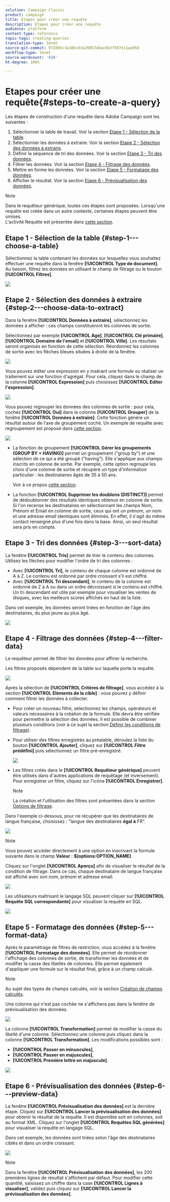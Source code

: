 ```yaml
---
solution: Campaign Classic
product: campaign
title: Etapes pour créer une requête
description: Etapes pour créer une requête
audience: platform
content-type: reference
topic-tags: creating-queries
translation-type: tm+mt
source-git-commit: 972885c3a38bcd3a260574bacbb3f507e11ae05b
workflow-type: tm+mt
source-wordcount: '928'
ht-degree: 100%

---
```



# Etapes pour créer une requête{#steps-to-create-a-query}

Les étapes de construction d&#39;une requête dans Adobe Campaign sont les suivantes :

1. Sélectionner la table de travail. Voir la section [Etape 1 - Sélection de la table](#step-1---choose-a-table).
1. Sélectionner les données à extraire. Voir la section [Etape 2 - Sélection des données à extraire](#step-2---choose-data-to-extract).
1. Définir la séquence de tri des données. Voir la section [Etape 3 - Tri des données](#step-3---sort-data).
1. Filtrer les données. Voir la section [Etape 4 - Filtrage des données](#step-4---filter-data).
1. Mettre en forme les données. Voir la section [Etape 5 - Formatage des données](#step-5---format-data).
1. Afficher le résultat. Voir la section [Etape 6 - Prévisualisation des données](#step-6---preview-data).

>[!NOTE]
>
>Dans le requêteur générique, toutes ces étapes sont proposées. Lorsqu&#39;une requête est créée dans un autre contexte, certaines étapes peuvent être omises.\
>L&#39;activité Requête est présentée dans [cette section](../../workflow/using/query.md).

## Etape 1 - Sélection de la table {#step-1---choose-a-table}

Sélectionnez la table contenant les données sur lesquelles vous souhaitez effectuer une requête dans la fenêtre **[!UICONTROL Type de document]**. Au besoin, filtrez les données en utilisant le champ de filtrage ou le bouton **[!UICONTROL Filtres]**.

![](assets/query_editor_nveau_21.png)

## Etape 2 - Sélection des données à extraire {#step-2---choose-data-to-extract}

Dans la fenêtre **[!UICONTROL Données à extraire]**, sélectionnez les données à afficher : ces champs constitueront les colonnes de sortie.

Sélectionnez par exemple **[!UICONTROL Age]**, **[!UICONTROL Clé primaire]**, **[!UICONTROL Domaine de l&#39;email]** et **[!UICONTROL Ville]**. Les résultats seront organisés en fonction de cette sélection. Réordonnez les colonnes de sortie avec les flèches bleues situées à droite de la fenêtre.

![](assets/query_editor_nveau_01.png)

Vous pouvez éditer une expression en y insérant une formule ou réaliser un traitement sur une fonction d&#39;agrégat. Pour cela, cliquez dans le champ de la colonne **[!UICONTROL Expression]** puis choisissez **[!UICONTROL Editer l&#39;expression]**.

![](assets/query_editor_nveau_97.png)

Vous pouvez regrouper les données des colonnes de sortie : pour cela, cochez **[!UICONTROL Oui]** dans la colonne **[!UICONTROL Grouper]** de la fenêtre **[!UICONTROL Données à extraire]**. Cette fonction génère un résultat autour de l&#39;axe de groupement coché. Un exemple de requête avec regroupement est proposé dans [cette section](../../workflow/using/querying-delivery-information.md).

![](assets/query_editor_nveau_56.png)

* La fonction de groupement **[!UICONTROL Gérer les groupements (GROUP BY + HAVING)]** permet un groupement (&quot;group by&quot;) et une sélection de ce qui a été groupé (&quot;having&quot;). Elle s&#39;applique aux champs inscrits en colonne de sortie. Par exemple, cette option regroupe les choix d&#39;une colonne de sortie et récupère un type d&#39;information particulier : les destinataires âgés de 35 à 50 ans.

   Voir à ce propos [cette section](../../workflow/using/querying-using-grouping-management.md).

* La fonction **[!UICONTROL Supprimer les doublons (DISTINCT)]** permet de dédoublonner des résultats identiques obtenus en colonne de sortie. Si l&#39;on recense les destinataires en sélectionnant les champs Nom, Prénom et Email en colonne de sortie, ceux qui ont un prénom, un nom et une adresse email identiques sont éliminés. En effet, il s&#39;agit du même contact renseigné plus d&#39;une fois dans la base. Ainsi, un seul résultat sera pris en compte.

## Etape 3 - Tri des données {#step-3---sort-data}

La fenêtre **[!UICONTROL Tris]** permet de trier le contenu des colonnes. Utilisez les flèches pour modifier l&#39;ordre de tri des colonnes :

* Avec **[!UICONTROL Tri]**, le contenu de chaque colonne est ordonné de A à Z. Le contenu est ordonné par ordre croissant s&#39;il est chiffré.
* Avec **[!UICONTROL Tri descendant]**, le contenu de la colonne est ordonné de Z à A ou dans un ordre décroissant si le contenu est chiffré. Un tri descendant est utile par exemple pour visualiser les ventes de disques, avec les meilleurs scores affichés en haut de la liste.

Dans cet exemple, les données seront triées en fonction de l&#39;âge des destinataires, du plus jeune au plus âgé.

![](assets/query_editor_nveau_57.png)

## Etape 4 - Filtrage des données {#step-4---filter-data}

Le requêteur permet de filtrer les données pour affiner la recherche.

Les filtres proposés dépendent de la table sur laquelle porte la requête.

![](assets/query_editor_nveau_09.png)

Après la sélection de **[!UICONTROL Critères de filtrage]**, vous accédez à la section **[!UICONTROL Eléments de la cible]** : vous pouvez y définir comment filtrer les données à collecter.

* Pour créer un nouveau filtre, sélectionnez les champs, opérateurs et valeurs nécessaires à la création de la formule. Elle devra être vérifiée pour permettre la sélection des données. Il est possible de combiner plusieurs conditions (voir à ce sujet la section [Définir les conditions de filtrage](../../platform/using/defining-filter-conditions.md)).
* Pour utiliser des filtres enregistrés au préalable, déroulez la liste du bouton **[!UICONTROL Ajouter]**, cliquez sur **[!UICONTROL Filtre prédéfini]** puis sélectionnez un filtre pré-enregistré.

   ![](assets/query_editor_15.png)

* Les filtres créés dans le **[!UICONTROL Requêteur générique]** peuvent être utilisés dans d&#39;autres applications de requêtage (et inversement). Pour enregistrer un filtre, cliquez sur l&#39;icône **[!UICONTROL Enregistrer]**.

   >[!NOTE]
   >
   >La création et l&#39;utilisation des filtres sont présentées dans la section [Options de filtrage](../../platform/using/filtering-options.md).

Dans l&#39;exemple ci-dessous, pour ne récupérer que les destinataires de langue française, choisissez : &quot;langue des destinataires **égal à** FR&quot;.

![](assets/query_editor_nveau_89.png)

>[!NOTE]
>
>Vous pouvez accéder directement à une option en inscrivant la formule suivante dans le champ **Valeur** : **$(options:OPTION_NAME)**.

Cliquez sur l&#39;onglet **[!UICONTROL Aperçu]** afin de visualiser le résultat de la condition de filtrage. Dans ce cas, chaque destinataire de langue française est affiché avec son nom, prénom et adresse email.

![](assets/query_editor_nveau_98.png)

Les utilisateurs maîtrisant le langage SQL peuvent cliquer sur **[!UICONTROL Requête SQL correspondante]** pour visualiser la requête en SQL.

![](assets/query_editor_nveau_99.png)

## Etape 5 - Formatage des données {#step-5---format-data}

Après le paramétrage de filtres de restriction, vous accédez à la fenêtre **[!UICONTROL Formatage des données]**. Elle permet de réordonner l&#39;affichage des colonnes de sortie, de transformer les données et de modifier la casse des libellés de colonnes. Elle permet également d&#39;appliquer une formule sur le résultat final, grâce à un champ calculé.

>[!NOTE]
>
>Au sujet des types de champs calculés, voir la section [Création de champs calculés](../../platform/using/defining-filter-conditions.md#creating-calculated-fields).

Une colonne qui n&#39;est pas cochée ne s&#39;affichera pas dans la fenêtre de prévisualisation des données.

![](assets/query_editor_nveau_10.png)

La colonne **[!UICONTROL Transformation]** permet de modifier la casse du libellé d&#39;une colonne. Sélectionnez une colonne puis cliquez dans la colonne **[!UICONTROL Transformation]**. Les modifications possibles sont :

* **[!UICONTROL Passer en minuscules]**,
* **[!UICONTROL Passer en majuscules]**,
* **[!UICONTROL Première lettre en majuscule]**.

![](assets/query_editor_nveau_42.png)

## Etape 6 - Prévisualisation des données {#step-6---preview-data}

La fenêtre **[!UICONTROL Prévisualisation des données]** est la dernière étape. Cliquez sur **[!UICONTROL Lancer la prévisualisation des données]** pour obtenir le résultat de la requête. Il est disponible soit en colonnes, soit au format XML. Cliquez sur l&#39;onglet **[!UICONTROL Requêtes SQL générées]** pour visualiser la requête en langage SQL.

Dans cet exemple, les données sont triées selon l&#39;âge des destinataires ciblés et dans un ordre croissant.

![](assets/query_editor_nveau_11.png)

>[!NOTE]
>
>Dans la fenêtre **[!UICONTROL Prévisualisation des données]**, les 200 premières lignes de résultat s&#39;affichent par défaut. Pour modifier cette quantité, saisissez un chiffre dans la case **[!UICONTROL Lignes à visualiser]**, validez puis cliquez sur **[!UICONTROL Lancer la prévisualisation des données]**.

